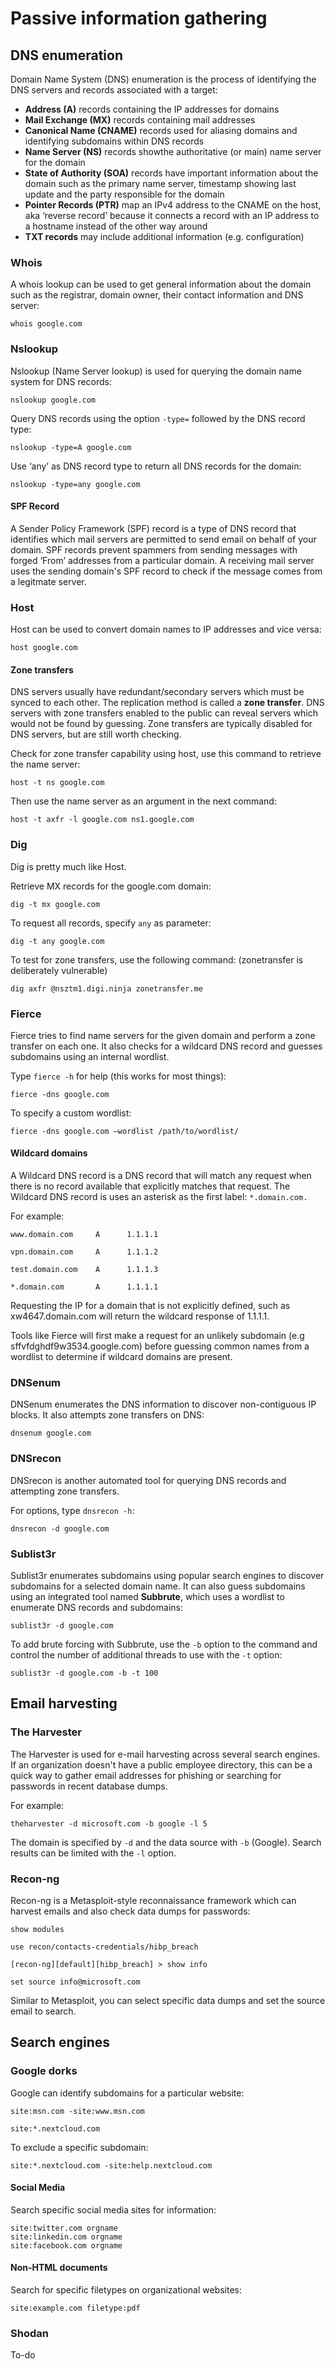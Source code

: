 # Passive information gathering

## DNS enumeration

Domain Name System \(DNS\) enumeration is the process of identifying the DNS servers and records associated with a target:

* **Address \(A\)** records containing the IP addresses for domains
* **Mail Exchange \(MX\)** records containing mail addresses
* **Canonical Name \(CNAME\)** records used for aliasing domains and identifying subdomains within DNS records
* **Name Server \(NS\)** records showthe authoritative \(or main\) name server for the domain
* **State of Authority \(SOA\)** records have important information about the domain such as the primary name server, timestamp showing last update and the party responsible for the domain
* **Pointer Records \(PTR\)** map an IPv4 address to the CNAME on the host, aka ‘reverse record’ because it connects a record with an IP address to a hostname instead of the other way around
* **TXT records** may include additional information \(e.g. configuration\)

### Whois

A whois lookup can be used to get general information about the domain such as the registrar, domain owner, their contact information and DNS server:

```text
whois google.com
```

### Nslookup

Nslookup \(Name Server lookup\) is used for querying the domain name system for DNS records:

```text
nslookup google.com
```

Query DNS records using the option `-type=` followed by the DNS record type:

```text
nslookup -type=A google.com
```

Use ‘any’ as DNS record type to return all DNS records for the domain:

```text
nslookup -type=any google.com
```

#### SPF Record

A Sender Policy Framework \(SPF\) record is a type of DNS record that identifies which mail servers are permitted to send email on behalf of your domain. SPF records prevent spammers from sending messages with forged ‘From’ addresses from a particular domain. A receiving mail server uses the sending domain's SPF record to check if the message comes from a legitmate server.

### Host

Host can be used to convert domain names to IP addresses and vice versa:

```text
host google.com
```

#### Zone transfers

DNS servers usually have redundant/secondary servers which must be synced to each other. The replication method is called a **zone transfer**. DNS servers with zone transfers enabled to the public can reveal servers which would not be found by guessing. Zone transfers are typically disabled for DNS servers, but are still worth checking.

Check for zone transfer capability using host, use this command to retrieve the name server:

```text
host -t ns google.com
```

Then use the name server as an argument in the next command:

```text
host -t axfr -l google.com ns1.google.com
```

### Dig

Dig is pretty much like Host.

Retrieve MX records for the google.com domain:

```text
dig -t mx google.com
```

To request all records, specify `any` as parameter:

```text
dig -t any google.com
```

To test for zone transfers, use the following command: \(zonetransfer is deliberately vulnerable\)

```text
dig axfr @nsztm1.digi.ninja zonetransfer.me
```

### Fierce

Fierce tries to find name servers for the given domain and perform a zone transfer on each one. It also checks for a wildcard DNS record and guesses subdomains using an internal wordlist.

Type `fierce -h` for help \(this works for most things\):

```text
fierce -dns google.com
```

To specify a custom wordlist:

```text
fierce -dns google.com –wordlist /path/to/wordlist/
```

#### Wildcard domains

A Wildcard DNS record is a DNS record that will match any request when there is no record available that explicitly matches that request. The Wildcard DNS record is uses an asterisk as the first label: `*.domain.com.`

For example:

```text
www.domain.com     A      1.1.1.1

vpn.domain.com     A      1.1.1.2

test.domain.com    A      1.1.1.3

*.domain.com       A      1.1.1.1
```

Requesting the IP for a domain that is not explicitly defined, such as xw4647.domain.com will return the wildcard response of 1.1.1.1.

Tools like Fierce will first make a request for an unlikely subdomain \(e.g sffvfdghdf9w3534.google.com\) before guessing common names from a wordlist to determine if wildcard domains are present.

### DNSenum

DNSenum enumerates the DNS information to discover non-contiguous IP blocks. It also attempts zone transfers on DNS:

```text
dnsenum google.com
```

### DNSrecon

DNSrecon is another automated tool for querying DNS records and attempting zone transfers.

For options, type `dnsrecon -h`:

```text
dnsrecon -d google.com
```

### Sublist3r

Sublist3r enumerates subdomains using popular search engines to discover subdomains for a selected domain name. It can also guess subdomains using an integrated tool named **Subbrute**, which uses a wordlist to enumerate DNS records and subdomains:

```text
sublist3r -d google.com
```

To add brute forcing with Subbrute, use the `-b` option to the command and control the number of additional threads to use with the `-t` option:

```text
sublist3r -d google.com -b -t 100
```

## Email harvesting

### The Harvester

The Harvester is used for e-mail harvesting across several search engines. If an organization doesn't have a public employee directory, this can be a quick way to gather email addresses for phishing or searching for passwords in recent database dumps.

For example:

```text
theharvester -d microsoft.com -b google -l 5
```

The domain is specified by `-d` and the data source with `-b` \(Google\). Search results can be limited with the `-l` option.

### Recon-ng

Recon-ng is a Metasploit-style reconnaissance framework which can harvest emails and also check data dumps for passwords:

```text
show modules

use recon/contacts-credentials/hibp_breach

[recon-ng][default][hibp_breach] > show info

set source info@microsoft.com
```

Similar to Metasploit, you can select specific data dumps and set the source email to search.

## Search engines

### Google dorks

Google can identify subdomains for a particular website:

```text
site:msn.com -site:www.msn.com

site:*.nextcloud.com
```

To exclude a specific subdomain:

```text
site:*.nextcloud.com -site:help.nextcloud.com
```

#### Social Media

Search specific social media sites for information:

```text
site:twitter.com orgname
site:linkedin.com orgname
site:facebook.com orgname
```

#### Non-HTML documents

Search for specific filetypes on organizational websites:

```text
site:example.com filetype:pdf
```

### Shodan

To-do

